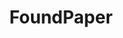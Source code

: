 ---
title: FoundPaper
crosslinks:
- translator
- WTF
- legaladvice
- keming
- funny
- LateStageCapitalism
- PenmanshipGore
- Austin
- Drama
- AskReddit
- suspiciousquotes
- UnexpectedLesMis
- MonaLeslie
- ThriftStoreHauls
- rocksgonewild
- CemeteryPorn
- AccidentalWesAnderson
- CemeteryPreservation
- FountainPen
- pics
---